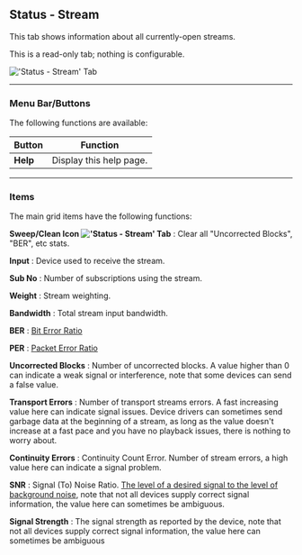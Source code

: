 ## Status - Stream

This tab shows information about all currently-open streams.

This is a read-only tab; nothing is configurable.

!['Status - Stream' Tab](static/img/doc/status_stream/tab.png)

---

### Menu Bar/Buttons

The following functions are available:

Button        | Function
--------------|---------
**Help**      | Display this help page.

---

### Items

The main grid items have the following functions:

**Sweep/Clean Icon !['Status - Stream' Tab](static/icons/clean.png)**
: Clear all "Uncorrected Blocks", "BER", etc stats. 

**Input**
: Device used to receive the stream.

**Sub No**
: Number of subscriptions using the stream.

**Weight**
: Stream weighting. 

**Bandwidth**
: Total stream input bandwidth.

**BER**
: [Bit Error Ratio](https://en.wikipedia.org/wiki/Bit_error_rate)

**PER**
: [Packet Error Ratio](https://en.wikipedia.org/wiki/Bit_error_rate#Packet_error_ratio)

**Uncorrected Blocks**
: Number of uncorrected blocks. A value higher than 0 can indicate a 
weak signal or interference, note that some devices can send a false value.

**Transport Errors**
: Number of transport streams errors. A fast increasing value here can 
indicate signal issues. Device drivers can sometimes send garbage data at 
the beginning of a stream, as long as the value doesn't increase at a fast 
pace and you have no playback issues, there is nothing to worry about.

**Continuity Errors**
: Continuity Count Error. Number of stream errors, a high value here can indicate a signal problem.

**SNR**
: Signal (To) Noise Ratio. [The level of a desired signal to the level of background noise](https://en.wikipedia.org/wiki/Signal-to-noise_ratio), 
note that not all devices supply correct signal information, 
the value here can sometimes be ambiguous.

**Signal Strength**
: The signal strength as reported by the device, note that not all devices 
supply correct signal information, the value here can sometimes be ambiguous

